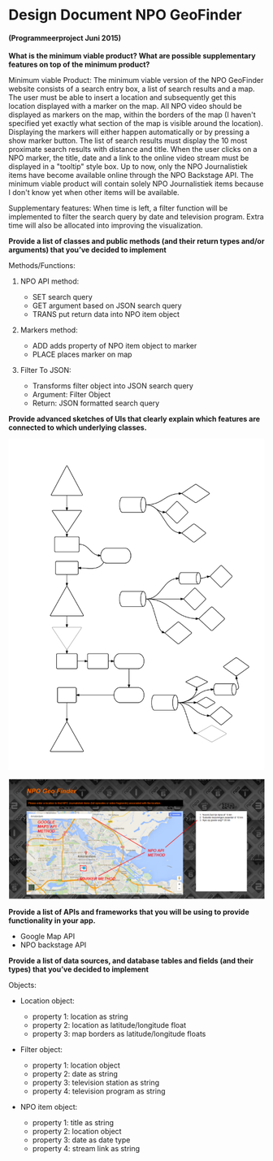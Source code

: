 # Design Document NPO GeoFinder
#### (Programmeerproject Juni 2015)

**What is the minimum viable product? What are possible supplementary features on top of the minimum product?**

Minimum viable Product:
The minimum viable version of the NPO GeoFinder website consists of a search entry box, a list of search results and a map. The user must be able to 
insert a location and subsequently get this location displayed with a marker on the map. All NPO video should be displayed as markers on the map, within the borders of the map (I haven't specified yet exactly what section of the map is visible
around the location). Displaying the markers will either happen automatically or by pressing a show marker button. The list of search results must display the 10 most proximate search results
with distance and title. When the user clicks on a NPO marker, the title, date and a link to the online video stream must be displayed in a "tooltip" style box.
Up to now, only the NPO Journalistiek items have become available online through the NPO Backstage API. The minimum viable product will contain solely NPO Journalistiek items because I
don't know yet when other items will be available. 

Supplementary features:
When time is left, a filter function will be implemented to filter the search query by date and television program.
Extra time will also be allocated into improving the visualization. 


**Provide a list of classes and public methods (and their return types and/or arguments) that you’ve decided to implement**
  
 Methods/Functions:
 
1. NPO API method:
	- SET search query
	- GET argument based on JSON search query
	- TRANS put return data into NPO item object
	
2. Markers method:
	- ADD adds property of NPO item object to marker
	- PLACE places marker on map

3. Filter To JSON:
	- Transforms filter object into JSON search query
	- Argument: Filter Object
	- Return: JSON formatted search query

**Provide advanced sketches of UIs that clearly explain which features are connected to which underlying classes.**

![Alt text](https://github.com/johnlocker/NPOGeoFinder/blob/master/docs/flow_diagram.png)

![Alt text](https://github.com/johnlocker/NPOGeoFinder/blob/master/docs/sketch2.png)

**Provide a list of APIs and frameworks that you will be using to provide functionality in your app.**

+ Google Map API
+ NPO backstage API


**Provide a list of data sources, and database tables and fields (and their types) that you’ve decided to implement**

Objects:

+ Location object:
  - property 1: location as string 
  - property 2: location as latitude/longitude float
  - property 3: map borders as latitude/longitude floats

+ Filter object:
  - property 1: location object
  - property 2: date as string
  - property 3: television station as string
  - property 4: television program as string
  
+ NPO item object:
  - property 1: title as string
  - property 2: location object
  - property 3: date as date type
  - property 4: stream link as string


